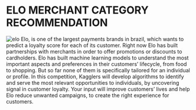 # ELO MERCHANT CATEGORY RECOMMENDATION
![elo](https://user-images.githubusercontent.com/54818009/110249919-235a3800-7f92-11eb-8545-f3fd143edf65.jpg)
Elo, is one of the largest payments brands in brazil, which wants to predict a loyalty score for each of its customer. Right now Elo has built partnerships with merchants in order to offer promotions or discounts to cardholders. Elo has built machine learning models to understand the most important aspects and preferences in their customers’ lifecycle, from food to shopping. But so far none of them is specifically tailored for an individual or profile. In this competition, Kagglers will develop algorithms to identify and serve the most relevant opportunities to individuals, by uncovering signal in customer loyalty. Your input will improve customers’ lives and help Elo reduce unwanted campaigns, to create the right experience for customers.



